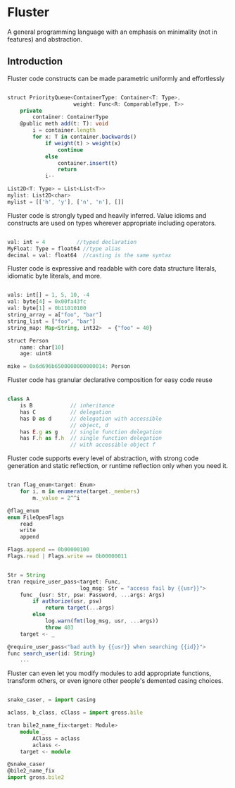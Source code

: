 
# Fluster

A general programming language with an emphasis on minimality
(not in features) and abstraction.

## Introduction

Fluster code constructs can be made parametric
uniformly and effortlessly

```TypeScript

struct PriorityQueue<ContainerType: Container<T: Type>, 
                     weight: Func<R: ComparableType, T>>
    private
        container: ContainerType
    @public meth add(t: T): void
        i = container.length
        for x: T in container.backwards()
            if weight(t) > weight(x)
                continue
            else
                container.insert(t)
                return
            i--

List2D<T: Type> = List<List<T>>
mylist: List2D<char>
mylist = [['h', 'y'], ['n', 'n'], []]

```

Fluster code is strongly typed and heavily inferred.
Value idioms and constructs are used on types wherever appropriate
including operators.

```TypeScript

val: int = 4          //typed declaration
MyFloat: Type = float64 //type alias
decimal = val: float64  //casting is the same syntax

```

Fluster code is expressive and readable with core data structure
literals, idiomatic byte literals, and more.

```TypeScript

vals: int[] = 1, 5, 10, -4
val: byte[4] = 0x00fa43fc
val: byte[1] = 0b11010100
string_array = a["foo", "bar"]
string_list = ["foo", "bar"]
string_map: Map<String, int32>  = {"foo" = 40}

struct Person
    name: char[10]
    age: uint8

mike = 0x6d696b6500000000000014: Person

```

Fluster code has granular declarative composition
for easy code reuse

```TypeScript

class A
    is B            // inheritance
    has C           // delegation
    has D as d      // delegation with accessible 
                    // object, d
    has E.g as g    // single function delegation
    has F.h as f.h  // single function delegation 
                    // with accessible object f

```

Fluster code supports every level of abstraction, with strong
code generation and static reflection, or runtime reflection
only when you need it.

```TypeScript

tran flag_enum<target: Enum>
    for i, m in enumerate(target._members)
        m._value = 2^^i

@flag_enum
enum FileOpenFlags
    read
    write
    append

Flags.append == 0b00000100
Flags.read | Flags.write == 0b00000011


Str = String
tran require_user_pass<target: Func, 
                       log_msg: Str = "access fail by {{usr}}">
    func _(usr: Str, psw: Password, ...args: Args)
        if authorize(usr, psw) 
            return target(...args)
        else 
            log.warn(fmt(log_msg, usr, ...args))
            throw 403
    target <- _

@require_user_pass<"bad auth by {{usr}} when searching {{id}}">
func search_user(id: String)
    ...

```

Fluster can even let you modify modules to add appropriate 
functions, transform others, or even ignore other people's 
demented casing choices.

```TypeScript

snake_caser, = import casing

aclass, b_class, cClass = import gross.bile

tran bile2_name_fix<target: Module>
    module _
        AClass = aclass
        aclass <-
    target <- module

@snake_caser 
@bile2_name_fix
import gross.bile2

```

<!-- create Named packs in pack.md -->


